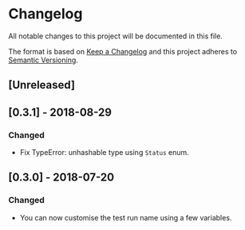 # Changelog
All notable changes to this project will be documented in this file.

The format is based on [Keep a Changelog](http://keepachangelog.com/en/1.0.0/)
and this project adheres to [Semantic Versioning](http://semver.org/spec/v2.0.0.html).

## [Unreleased]

## [0.3.1] - 2018-08-29
### Changed
- Fix TypeError: unhashable type using `Status` enum.

## [0.3.0] - 2018-07-20
### Changed
- You can now customise the test run name using a few variables.

